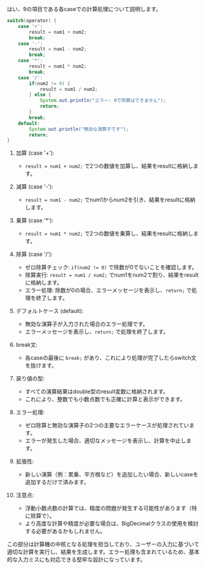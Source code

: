 はい、9の項目である各caseでの計算処理について説明します。

```java
switch(operator) {
    case '+':
        result = num1 + num2;
        break;
    case '-':
        result = num1 - num2;
        break;
    case '*':
        result = num1 * num2;
        break;
    case '/':
        if(num2 != 0) {
            result = num1 / num2;
        } else {
            System.out.println("エラー: 0で除算はできません");
            return;
        }
        break;
    default:
        System.out.println("無効な演算子です");
        return;
}
```

1. 加算 (case '+'):
   - `result = num1 + num2;` で2つの数値を加算し、結果をresultに格納します。

2. 減算 (case '-'):
   - `result = num1 - num2;` でnum1からnum2を引き、結果をresultに格納します。

3. 乗算 (case '*'):
   - `result = num1 * num2;` で2つの数値を乗算し、結果をresultに格納します。

4. 除算 (case '/'):
   - ゼロ除算チェック: `if(num2 != 0)` で除数が0でないことを確認します。
   - 除算実行: `result = num1 / num2;` でnum1をnum2で割り、結果をresultに格納します。
   - エラー処理: 除数が0の場合、エラーメッセージを表示し、`return;` で処理を終了します。

5. デフォルトケース (default):
   - 無効な演算子が入力された場合のエラー処理です。
   - エラーメッセージを表示し、`return;` で処理を終了します。

6. break文:
   - 各caseの最後に `break;` があり、これにより処理が完了したらswitch文を抜けます。

7. 戻り値の型:
   - すべての演算結果はdouble型のresult変数に格納されます。
   - これにより、整数でも小数点数でも正確に計算と表示ができます。

8. エラー処理:
   - ゼロ除算と無効な演算子の2つの主要なエラーケースが処理されています。
   - エラーが発生した場合、適切なメッセージを表示し、計算を中止します。

9. 拡張性:
   - 新しい演算（例：累乗、平方根など）を追加したい場合、新しいcaseを追加するだけで済みます。

10. 注意点:
    - 浮動小数点数の計算では、精度の問題が発生する可能性があります（特に除算で）。
    - より高度な計算や精度が必要な場合は、BigDecimalクラスの使用を検討する必要があるかもしれません。

この部分は計算機の中核となる処理を担当しており、ユーザーの入力に基づいて適切な計算を実行し、結果を生成します。エラー処理も含まれているため、基本的な入力ミスにも対応できる堅牢な設計になっています。
